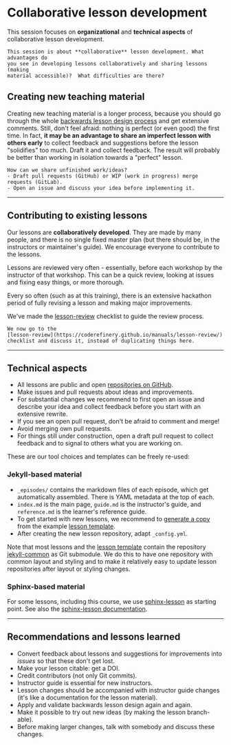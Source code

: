 # Collaborative lesson development

This session focuses on **organizational** and **technical aspects**
of collaborative lesson development.

```{discussion}
This session is about **collaborative** lesson development. What advantages do
you see in developing lessons collaboratively and sharing lessons (making
material accessible)?  What difficulties are there?
```

## Creating new teaching material

Creating new teaching material is a longer process, because you should
go through the whole
[backwards lesson design process](/lesson-design/)
and get extensive comments.
Still, don't feel afraid: nothing is perfect (or even good)
the first time. In fact, **it may be an advantage to share an imperfect
lesson with others early** to collect feedback and suggestions before the lesson
"solidifies" too much. Draft it and collect feedback. The result will probably
be better than working in isolation towards a "perfect" lesson.

```{discussion}
How can we share unfinished work/ideas?
- Draft pull requests (GitHub) or WIP (work in progress) merge requests (GitLab).
- Open an issue and discuss your idea before implementing it.
```

---

## Contributing to existing lessons

Our lessons are **collaboratively developed**.  They are made by many
people, and there is no single fixed master plan (but there should be,
in the instructors or maintainer's guide).  We encourage
everyone to contribute to the lessons.

Lessons are reviewed very often - essentially, before each workshop by
the instructor of that workshop.  This can be a quick review, looking
at issues and fixing easy things, or more thorough.

Every so often (such as at this training), there is an extensive
hackathon period of fully revising a lesson and making major improvements.

We've made the [lesson-review](https://coderefinery.github.io/manuals/lesson-review/) checklist
to guide the review process.

```{discussion}
We now go to the
[lesson-review](https://coderefinery.github.io/manuals/lesson-review/)
checklist and discuss it, instead of duplicating things here.
```

---

## Technical aspects

- All lessons are public and open [repositories on GitHub](https://github.com/coderefinery).
- Make issues and pull requests about ideas and improvements.
- For substantial changes we recommend to first open an issue and describe your
  idea and collect feedback before you start with an extensive rewrite.
- If you see an open pull request, don't be afraid to comment and merge!
- Avoid merging own pull requests.
- For things still under construction, open a draft pull request to collect
  feedback and to signal to others what you are working on.

These are our tool choices and templates can be freely re-used:

### Jekyll-based material

- `_episodes/` contains the markdown files of each episode, which get
  automatically assembled.  There is YAML metadata at the top of
  each.
- `index.md` is the main page, `guide.md` is the instructor's guide,
  and `reference.md` is the learner's reference guide.
- To get started with new lessons, we recommend to [generate a
  copy](https://github.com/coderefinery/example-lesson/generate) from the
  example [lesson template](https://github.com/coderefinery/example-lesson).
- After creating the new lesson repository, adapt `_config.yml`.

Note that most lessons and the
[lesson template](https://github.com/coderefinery/example-lesson) contain the
repository [jekyll-common](https://github.com/coderefinery/jekyll-common) as
Git submodule.  We do this to have one repository with common layout and
styling and to make it relatively easy to update lesson repositories after
layout or styling changes.


### Sphinx-based material

For some lessons, including this course, we use [sphinx-lesson](https://github.com/coderefinery/sphinx-lesson)
as starting point. See also the [sphinx-lesson documentation](https://coderefinery.github.io/sphinx-lesson/).

---

## Recommendations and lessons learned

- Convert feedback about lessons and suggestions for improvements into *issues*
  so that these don't get lost.
- Make your lesson citable: get a DOI.
- Credit contributors (not only Git commits).
- Instructor guide is essential for new instructors.
- Lesson changes should be accompanied with instructor guide changes (it's like
  a documentation for the lesson material).
- Apply and validate backwards lesson design again and again.
- Make it possible to try out new ideas (by making the lesson branch-able).
- Before making larger changes, talk with somebody and discuss these changes.
